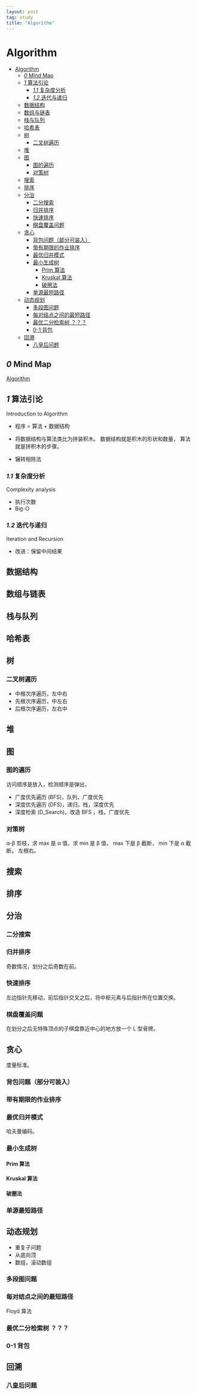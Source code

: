 ```yaml
---
layout: post
tag: study
title: "Algorithm"
---
```



# Algorithm

- [Algorithm](#algorithm)
  - [*0* Mind Map](#0-mind-map)
  - [*1* 算法引论](#1-算法引论)
    - [*1.1* 复杂度分析](#11-复杂度分析)
    - [*1.2* 迭代与递归](#12-迭代与递归)
  - [数据结构](#数据结构)
  - [数组与链表](#数组与链表)
  - [栈与队列](#栈与队列)
  - [哈希表](#哈希表)
  - [树](#树)
    - [二叉树遍历](#二叉树遍历)
  - [堆](#堆)
  - [图](#图)
    - [图的遍历](#图的遍历)
    - [对策树](#对策树)
  - [搜索](#搜索)
  - [排序](#排序)
  - [分治](#分治)
    - [二分搜索](#二分搜索)
    - [归并排序](#归并排序)
    - [快速排序](#快速排序)
    - [棋盘覆盖问题](#棋盘覆盖问题)
  - [贪心](#贪心)
    - [背包问题（部分可装入）](#背包问题部分可装入)
    - [带有期限的作业排序](#带有期限的作业排序)
    - [最优归并模式](#最优归并模式)
    - [最小生成树](#最小生成树)
      - [Prim 算法](#prim-算法)
      - [Kruskal 算法](#kruskal-算法)
      - [破圈法](#破圈法)
    - [单源最短路径](#单源最短路径)
  - [动态规划](#动态规划)
    - [多段图问题](#多段图问题)
    - [每对结点之间的最短路径](#每对结点之间的最短路径)
    - [最优二分检索树 ？？？](#最优二分检索树-)
    - [0-1 背包](#0-1-背包)
  - [回溯](#回溯)
    - [八皇后问题](#八皇后问题)

## *0* Mind Map
[Algorithm](/mindmap/algorithm.html)

## *1* 算法引论  
Introduction to Algorithm

- 程序 = 算法 + 数据结构

- 将数据结构与算法类比为拼装积木。
数据结构就是积木的形状和数量，
算法就是拼积木的步骤。

- 辗转相除法


### *1.1* 复杂度分析  
Complexity analysis

- 执行次数
- Big-O

### *1.2* 迭代与递归  
Iteration and Recursion

- 改进：保留中间结果

## 数据结构
## 数组与链表
## 栈与队列
## 哈希表
## 树
### 二叉树遍历
- 中根次序遍历，左中右
- 先根次序遍历，中左右
- 后根次序遍历，左右中

## 堆
## 图
### 图的遍历
访问顺序是放入，检测顺序是弹出，
- 广度优先遍历 (BFS)，队列，广度优先
- 深度优先遍历 (DFS)，递归，栈，深度优先
- 深度检索 (D_Search)，改造 BFS ，栈，广度优先

### 对策树
α-β 剪枝，求 max 是 α 值，求 min 是 β 值， max 下是 β 截断， min 下是 α 截断。
左根右。

## 搜索
## 排序
## 分治
### 二分搜索
### 归并排序
奇数情况，划分之后奇数在前。

### 快速排序
左边指针先移动，前后指针交叉之后，将中枢元素与后指针所在位置交换。
### 棋盘覆盖问题
在划分之后无特殊顶点的子棋盘靠近中心的地方放一个 L 型骨牌。

## 贪心
度量标准。

### 背包问题（部分可装入）
### 带有期限的作业排序
### 最优归并模式
哈夫曼编码。

### 最小生成树
#### Prim 算法 
#### Kruskal 算法
#### 破圈法

### 单源最短路径


## 动态规划
- 重复子问题
- 从底向顶
- 数组，滚动数组

### 多段图问题
### 每对结点之间的最短路径
Floyd 算法

### 最优二分检索树 ？？？
### 0-1 背包


## 回溯
### 八皇后问题


